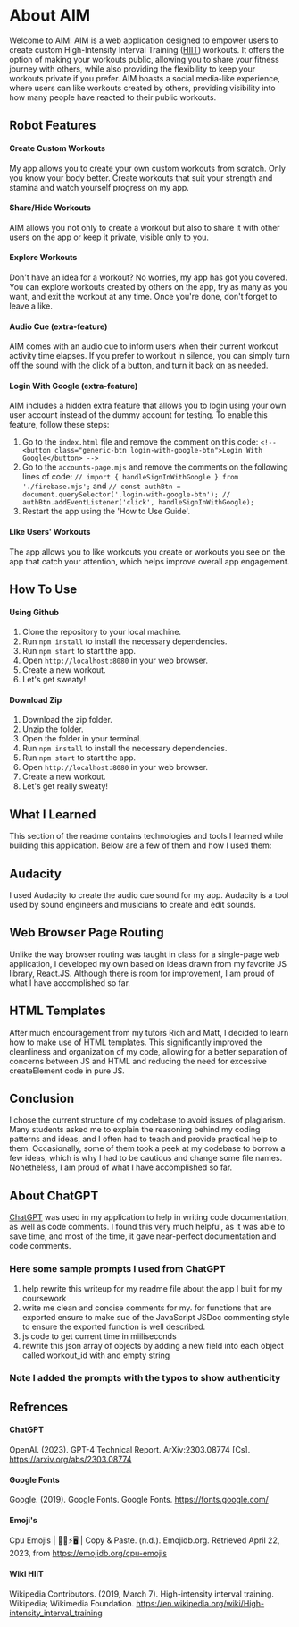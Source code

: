 # About AIM

Welcome to AIM! AIM is a web application designed to empower users to create custom High-Intensity Interval Training ([HIIT](https://en.wikipedia.org/wiki/High-intensity_interval_training)) workouts. It offers the option of making your workouts public, allowing you to share your fitness journey with others, while also providing the flexibility to keep your workouts private if you prefer. AIM boasts a social media-like experience, where users can like workouts created by others, providing visibility into how many people have reacted to their public workouts.



## Robot Features

#### Create Custom Workouts
My app allows you to create your own custom workouts from scratch. Only you know your body better. Create workouts that suit your strength and stamina and watch yourself progress on my app.

#### Share/Hide Workouts
AIM allows you not only to create a workout but also to share it with other users on the app or keep it private, visible only to you.

#### Explore Workouts
Don't have an idea for a workout? No worries, my app has got you covered. You can explore workouts created by others on the app, try as many as you want, and exit the workout at any time. Once you're done, don't forget to leave a like.

#### Audio Cue (extra-feature)
AIM comes with an audio cue to inform users when their current workout activity time elapses. If you prefer to workout in silence, you can simply turn off the sound with the click of a button, and turn it back on as needed.

#### Login With Google (extra-feature)
AIM includes a hidden extra feature that allows you to login using your own user account instead of the dummy account for testing. To enable this feature, follow these steps:
1. Go to the `index.html` file and remove the comment on this code: `<!-- <button class="generic-btn login-with-google-btn">Login With Google</button> -->`
2. Go to the `accounts-page.mjs` and remove the comments on the following lines of code: `// import { handleSignInWithGoogle } from './firebase.mjs';` and `// const authBtn = document.querySelector('.login-with-google-btn'); // authBtn.addEventListener('click', handleSignInWithGoogle);`
3. Restart the app using the 'How to Use Guide'.

#### Like Users' Workouts
The app allows you to like workouts you create or workouts you see on the app that catch your attention, which helps improve overall app engagement.

## How To Use

#### Using Github

1. Clone the repository to your local machine.
2. Run `npm install` to install the necessary dependencies.
3. Run `npm start` to start the app.
4. Open `http://localhost:8080` in your web browser.
5. Create a new workout.
6. Let's get sweaty!

#### Download Zip

1. Download the zip folder.
2. Unzip the folder.
3. Open the folder in your terminal.
4. Run `npm install` to install the necessary dependencies.
5. Run `npm start` to start the app.
6. Open `http://localhost:8080` in your web browser.
7. Create a new workout.
8. Let's get really sweaty!

## What I Learned

This section of the readme contains technologies and tools I learned while building this application. Below are a few of them and how I used them:

## Audacity

I used Audacity to create the audio cue sound for my app. Audacity is a tool used by sound engineers and musicians to create and edit sounds.

## Web Browser Page Routing

Unlike the way browser routing was taught in class for a single-page web application, I developed my own based on ideas drawn from my favorite JS library, React.JS. Although there is room for improvement, I am proud of what I have accomplished so far.

## HTML Templates

After much encouragement from my tutors Rich and Matt, I decided to learn how to make use of HTML templates. This significantly improved the cleanliness and organization of my code, allowing for a better separation of concerns between JS and HTML and reducing the need for excessive createElement code in pure JS.

## Conclusion

I chose the current structure of my codebase to avoid issues of plagiarism. Many students asked me to explain the reasoning behind my coding patterns and ideas, and I often had to teach and provide practical help to them. Occasionally, some of them took a peek at my codebase to borrow a few ideas, which is why I had to be cautious and change some file names. Nonetheless, I am proud of what I have accomplished so far.


## About ChatGPT

[ChatGPT](https://arxiv.org/abs/2303.08774) was used in my application to help in writing code documentation, as well as code comments. I found this very much helpful, as it was able to save time, and most of the time, it gave near-perfect documentation and code comments.

### Here some sample prompts I used from ChatGPT 
1. help rewrite this writeup for my readme file about the app I built for my coursework
2. write me clean and concise comments for my. for functions that are exported ensure to make sue of the JavaScript JSDoc commenting style to ensure the exported function is well described.
3. js code to get current time in miiliseconds
4. rewrite this json array of objects by adding a new field into each object called workout_id with and empty string

### Note I added the prompts with the typos to show authenticity

## Refrences

#### ChatGPT

OpenAI. (2023). GPT-4 Technical Report. ArXiv:2303.08774 [Cs]. https://arxiv.org/abs/2303.08774

#### Google Fonts
Google. (2019). Google Fonts. Google Fonts. https://fonts.google.com/

#### Emoji's

Cpu Emojis | 🏿🖥⚡🖥️ | Copy & Paste. (n.d.). Emojidb.org. Retrieved April 22, 2023, from https://emojidb.org/cpu-emojis

#### Wiki HIIT
Wikipedia Contributors. (2019, March 7). High-intensity interval training. Wikipedia; Wikimedia Foundation. https://en.wikipedia.org/wiki/High-intensity_interval_training

‌

